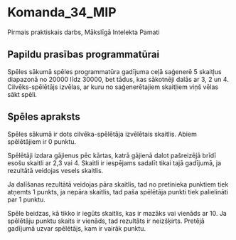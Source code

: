 # Komanda_34_MIP
Pirmais praktiskais darbs, Mākslīgā Intelekta Pamati

## Papildu prasības programmatūrai 

Spēles sākumā spēles programmatūra gadījuma ceļā saģenerē 5 skaitļus diapazonā no 20000 līdz 30000, bet tādus, kas sākotnēji dalās ar 3, 2 un 4. Cilvēks-spēlētājs izvēlas, ar kuru no saģenerētajiem skaitļiem viņš vēlas sākt spēli. 

## Spēles apraksts 
Spēles sākumā ir dots cilvēka-spēlētāja izvēlētais skaitlis.
Abiem spēlētājiem ir 0 punktu.

Spēlētāji izdara gājienus pēc kārtas, katrā gājienā dalot pašreizējā brīdī esošu skaitli ar 2,3 vai 4.
Skaitli ir iespējams sadalīt tikai tajā gadījumā, ja rezultātā veidojas vesels skaitlis.

Ja dalīšanas rezultātā veidojas pāra skaitlis, tad no pretinieka punktiem tiek atņemts 1 punkts, ja nepāra skaitlis, tad paša spēlētāja punkti tiek palielināti par 1 punktu. 

Spēle beidzas, kā tikko ir iegūts skaitlis, kas ir mazāks vai vienāds ar 10. Ja spēlētāju punktu skaits ir vienāds, tad rezultāts ir neizšķirts. Pretējā gadījumā uzvar spēlētājs, kam ir vairāk punktu. 

